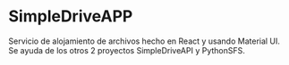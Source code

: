# SimpleDriveAPP
Servicio de alojamiento de archivos hecho en React y usando Material UI. Se ayuda de los otros 2 proyectos SimpleDriveAPI y PythonSFS.
